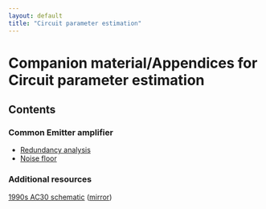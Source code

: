 ```yaml
---
layout: default
title: "Circuit parameter estimation"
---
```


# Companion material/Appendices for Circuit parameter estimation

## Contents

### Common Emitter amplifier

- [Redundancy analysis](common-emitter/redundancy/)
- [Noise floor](common-emitter/noise/)

### Additional resources

[1990s AC30 schematic](http://www.korguk.com/voxcircuits/circuits/ac301990.jpg)
([mirror](images/ac301990.jpg))
